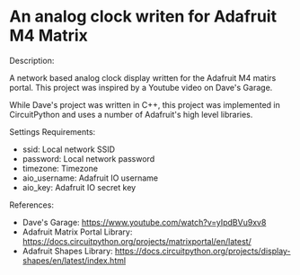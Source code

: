 # An analog clock writen for Adafruit M4 Matrix 

Description:

A network based analog clock display written for the Adafruit M4 matirs portal. 
This project was inspired by a Youtube video on Dave's Garage.

While Dave's project was written in C++, this project was implemented in CircuitPython and uses a number of Adafruit's high level libraries. 

Settings Requirements:
  - ssid: Local network SSID
  - password: Local network password
  - timezone: Timezone
  - aio_username: Adafruit IO username
  - aio_key: Adafruit IO secret key

References:
- Dave's Garage: https://www.youtube.com/watch?v=yIpdBVu9xv8
- Adafruit Matrix Portal Library: https://docs.circuitpython.org/projects/matrixportal/en/latest/
- Adafruit Shapes Library: https://docs.circuitpython.org/projects/display-shapes/en/latest/index.html


